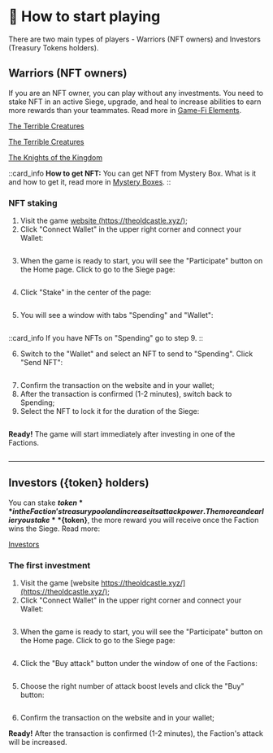 # 🚀 How to start playing

<p>There are two main types of players - Warriors (NFT owners) and Investors (Treasury Tokens holders).</p>

## Warriors (NFT owners)

If you are an NFT owner, you can play without any investments. You need to stake NFT 
in an active Siege, upgrade, and heal to increase abilities to earn more rewards than 
your teammates. Read more in [Game-Fi Elements](game-fi-elements.md).

<a href="terrible-creatures" 
 class="docs-item">The Terrible Creatures</a>

<a href="terrible-creatures" 
 class="docs-item">The Terrible Creatures</a>

<a href="knights-of-the-kingdom" 
 class="docs-item">The Knights of the Kingdom</a>

::card_info
**How to get NFT:** You can get NFT from Mystery Box. What is it and how to get it, read 
more in [Mystery Boxes](mystery-boxes.md).
::

### NFT staking
1. Visit the game [website (https://theoldcastle.xyz/)](https://theoldcastle.xyz/);
2. Click "Connect Wallet" in the upper right corner and connect your Wallet:

<img src="/assets/docs/.gitbook/assets/connect_wallet.png" alt="">

3. When the game is ready to start, you will see the "Participate" button on the Home page. 
Click to go to the Siege page:

<img src="/assets/docs/.gitbook/assets/participate.png" alt="">

4. Click "Stake" in the center of the page:

<img src="/assets/docs/.gitbook/assets/stake.png" alt="">

5. You will see a window with tabs "Spending" and "Wallet":

<img src="/assets/docs/.gitbook/assets/spending.png" alt="">

::card_info
If you have NFTs on "Spending" go to step 9.
::

6. Switch to the "Wallet" and select an NFT to send to "Spending". Click "Send NFT":

<img src="/assets/docs/.gitbook/assets/wallet.png" alt="">

7. Confirm the transaction on the website and in your wallet;
8. After the transaction is confirmed (1-2 minutes), switch back to Spending;
9. Select the NFT to lock it for the duration of the Siege:

<img src="/assets/docs/.gitbook/assets/nft_on_spending.png" alt="">

**Ready!** The game will start immediately after investing in one of the Factions.

<img src="/assets/docs/.gitbook/assets/stake_ready.png" alt="">

***

## Investors ({token} holders)

You can stake **${token}** in the Faction's treasury pool and increase its attack power. 
The more and earlier you stake **${token}**, the more reward you will receive once the 
Faction wins the Siege. Read more:

<a href="investors" 
 class="docs-item">Investors</a>

### The first investment
1. Visit the game [website https://theoldcastle.xyz/](https://theoldcastle.xyz/);
2. Click "Connect Wallet" in the upper right corner and connect your Wallet:

<img src="/assets/docs/.gitbook/assets/connect_wallet.png" alt="">

3. When the game is ready to start, you will see the "Participate" button on the Home page. 
Click to go to the Siege page:

<img src="/assets/docs/.gitbook/assets/participate.png" alt="">

4. Click the "Buy attack" button under the window of one of the Factions:

<img src="/assets/docs/.gitbook/assets/buy_attack.png" alt="">

5. Choose the right number of attack boost levels and click the "Buy" button:

<img src="/assets/docs/.gitbook/assets/attack_levels_{blockchain}_{token}.png" alt="">

6. Confirm the transaction on the website and in your wallet;

**Ready!** After the transaction is confirmed (1-2 minutes), the Faction's attack will be increased.

<img src="/assets/docs/.gitbook/assets/investment_ready_{blockchain}_{token}.png" alt="">